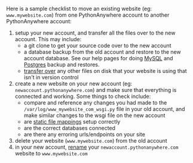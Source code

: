 
<!--
.. title: How to move a domain from one PythonAnywhere user account to another
.. slug: MovingDomainToAnotherPythonAnywhereAccount
.. date: 2018-01-01 14:35:28 UTC+01:00
.. tags:
.. category:
.. link:
.. description:
.. type: text
-->

Here is a sample checklist to move an existing website (eg:
`www.mywebsite.com`) from one PythonAnywhere account to another PythonAnywhere
account:

1. setup your new account, and transfer all the files over to the new
   account. This may include:
    - a git clone to get your source code over to the new account 
    - a database backup from the old account and restore to the new account database. See our help pages for doing [MySQL](/pages/MySQLBackupRestore) and [Postgres](/pages/RegularPostgresBackups) backup and restores.
    - [transfer over](/pages/UploadingAndDownloadingFiles) any other files on disk that your website is using that isn't in version control
2. create a new website on your new account (eg:
   `newaccount.pythonanywhere.com`) and make sure that everything is
   connected and working. Some things to check include:
    - compare and reference any changes you had made to the
      `/var/log/www_mywebsite_com_wsgi.py` file in your old account, and
      make similar changes to the wsgi file on the new account
    - are [static file mappings](/pages/StaticFiles) setup correctly
    - are the correct databases connected
    - are there any erroring urls/endpoints on your site
3. delete your website (`www.mywebsite.com`) from the old account
4. in your new account, [rename](/pages/UsingANewDomainForExistingWebApp)
   your `newaccount.pythonanywhere.com` website to `www.mywebsite.com`
